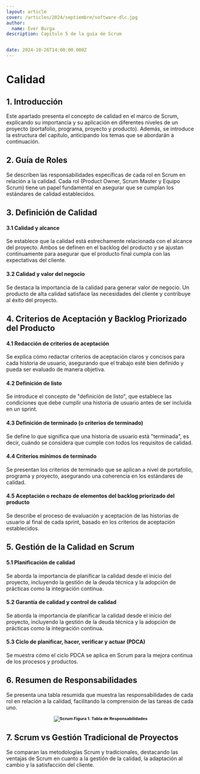 ```yaml
---
layout: article
cover: /articles/2024/septiembre/software-dlc.jpg
author:
  name: Ever Burga
description: Capítulo 5 de la guía de Scrum


date: 2024-10-26T14:00:00.000Z
---
```


# Calidad

## 1. Introducción
Este apartado presenta el concepto de calidad en el marco de Scrum, explicando su importancia y su aplicación en diferentes niveles de un proyecto (portafolio, programa, proyecto y producto). Además, se introduce la estructura del capítulo, anticipando los temas que se abordarán a continuación.

## 2. Guía de Roles
Se describen las responsabilidades específicas de cada rol en Scrum en relación a la calidad. Cada rol (Product Owner, Scrum Master y Equipo Scrum) tiene un papel fundamental en asegurar que se cumplan los estándares de calidad establecidos.

## 3. Definición de Calidad
#### 3.1 Calidad y alcance
Se establece que la calidad está estrechamente relacionada con el alcance del proyecto. Ambos se definen en el backlog del producto y se ajustan continuamente para asegurar que el producto final cumpla con las expectativas del cliente.

#### 3.2 Calidad y valor del negocio
Se destaca la importancia de la calidad para generar valor de negocio. Un producto de alta calidad satisface las necesidades del cliente y contribuye al éxito del proyecto.

## 4. Criterios de Aceptación y Backlog Priorizado del Producto
#### 4.1 Redacción de criterios de aceptación
Se explica cómo redactar criterios de aceptación claros y concisos para cada historia de usuario, asegurando que el trabajo esté bien definido y pueda ser evaluado de manera objetiva.

#### 4.2 Definición de listo
Se introduce el concepto de "definición de listo", que establece las condiciones que debe cumplir una historia de usuario antes de ser incluida en un sprint.
#### 4.3 Definición de terminado (o criterios de terminado)
Se define lo que significa que una historia de usuario está "terminada", es decir, cuándo se considera que cumple con todos los requisitos de calidad.

#### 4.4 Criterios mínimos de terminado
Se presentan los criterios de terminado que se aplican a nivel de portafolio, programa y proyecto, asegurando una coherencia en los estándares de calidad.

#### 4.5 Aceptación o rechazo de elementos del backlog priorizado del producto
Se describe el proceso de evaluación y aceptación de las historias de usuario al final de cada sprint, basado en los criterios de aceptación establecidos.

## 5. Gestión de la Calidad en Scrum 
#### 5.1 Planificación de calidad
Se aborda la importancia de planificar la calidad desde el inicio del proyecto, incluyendo la gestión de la deuda técnica y la adopción de prácticas como la integración continua.

#### 5.2 Garantía de calidad y control de calidad
Se aborda la importancia de planificar la calidad desde el inicio del proyecto, incluyendo la gestión de la deuda técnica y la adopción de prácticas como la integración continua.

#### 5.3 Ciclo de planificar, hacer, verificar y actuar (PDCA)
Se muestra cómo el ciclo PDCA se aplica en Scrum para la mejora continua de los procesos y productos.

## 6. Resumen de Responsabilidades
Se presenta una tabla resumida que muestra las responsabilidades de cada rol en relación a la calidad, facilitando la comprensión de las tareas de cada uno.
<p style="font-size:11px;font-weight: bold" align="center">
  <img src="/articles/2024/octubre/tabla-responsabilidades.png" alt="Scrum">
  Figura 1. Tabla de Responsabilidades
  <!-- add image name -->
</p>

## 7. Scrum vs Gestión Tradicional de Proyectos
Se comparan las metodologías Scrum y tradicionales, destacando las ventajas de Scrum en cuanto a la gestión de la calidad, la adaptación al cambio y la satisfacción del cliente.


